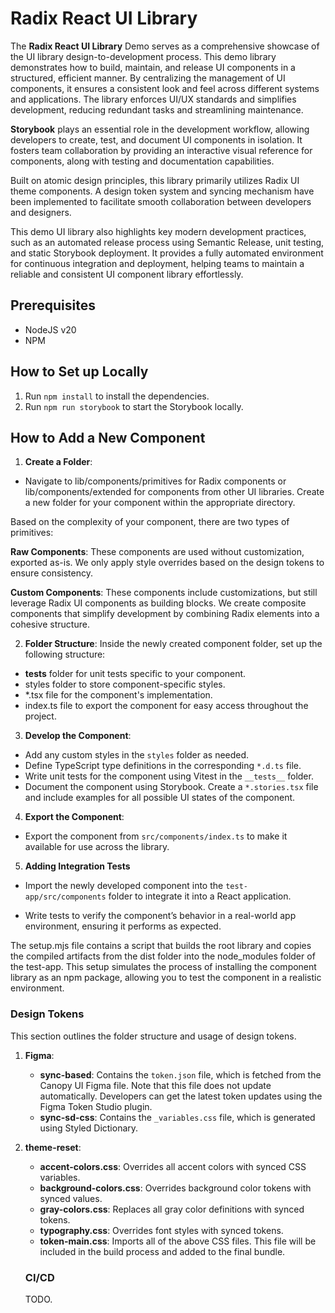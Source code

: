 # Radix React UI Library

The **Radix React UI Library** Demo serves as a comprehensive showcase of the UI library design-to-development process. This demo library demonstrates how to build, maintain, and release UI components in a structured, efficient manner. By centralizing the management of UI components, it ensures a consistent look and feel across different systems and applications. The library enforces UI/UX standards and simplifies development, reducing redundant tasks and streamlining maintenance.

**Storybook** plays an essential role in the development workflow, allowing developers to create, test, and document UI components in isolation. It fosters team collaboration by providing an interactive visual reference for components, along with testing and documentation capabilities.

Built on atomic design principles, this library primarily utilizes Radix UI theme components. A design token system and syncing mechanism have been implemented to facilitate smooth collaboration between developers and designers.

This demo UI library also highlights key modern development practices, such as an automated release process using Semantic Release, unit testing, and static Storybook deployment. It provides a fully automated environment for continuous integration and deployment, helping teams to maintain a reliable and consistent UI component library effortlessly.

## Prerequisites

- NodeJS v20
- NPM

## How to Set up Locally

1. Run `npm install` to install the dependencies.
2. Run `npm run storybook` to start the Storybook locally.

## How to Add a New Component

1. **Create a Folder**:

- Navigate to lib/components/primitives for Radix components or lib/components/extended for components from other UI libraries. Create a new folder for your component within the appropriate directory.

Based on the complexity of your component, there are two types of primitives:

**Raw Components**: These components are used without customization, exported as-is. We only apply style overrides based on the design tokens to ensure consistency.

**Custom Components**: These components include customizations, but still leverage Radix UI components as building blocks. We create composite components that simplify development by combining Radix elements into a cohesive structure.

2. **Folder Structure**:
   Inside the newly created component folder, set up the following structure:

- **tests** folder for unit tests specific to your component.
- styles folder to store component-specific styles.
- \*.tsx file for the component's implementation.
- index.ts file to export the component for easy access throughout the project.

3. **Develop the Component**:

- Add any custom styles in the `styles` folder as needed.
- Define TypeScript type definitions in the corresponding `*.d.ts` file.
- Write unit tests for the component using Vitest in the `__tests__` folder.
- Document the component using Storybook. Create a `*.stories.tsx` file and include examples for all possible UI states of the component.

4. **Export the Component**:

- Export the component from `src/components/index.ts` to make it available for use across the library.

5. **Adding Integration Tests**

- Import the newly developed component into the `test-app/src/components` folder to integrate it into a React application.

- Write tests to verify the component’s behavior in a real-world app environment, ensuring it performs as expected.

The setup.mjs file contains a script that builds the root library and copies the compiled artifacts from the dist folder into the node_modules folder of the test-app. This setup simulates the process of installing the component library as an npm package, allowing you to test the component in a realistic environment.

### Design Tokens

This section outlines the folder structure and usage of design tokens.

1. **Figma**:

   - **sync-based**: Contains the `token.json` file, which is fetched from the Canopy UI Figma file. Note that this file does not update automatically. Developers can get the latest token updates using the Figma Token Studio plugin.
   - **sync-sd-css**: Contains the `_variables.css` file, which is generated using Styled Dictionary.

2. **theme-reset**:

   - **accent-colors.css**: Overrides all accent colors with synced CSS variables.
   - **background-colors.css**: Overrides background color tokens with synced values.
   - **gray-colors.css**: Replaces all gray color definitions with synced tokens.
   - **typography.css**: Overrides font styles with synced tokens.
   - **token-main.css**: Imports all of the above CSS files. This file will be included in the build process and added to the final bundle.

   ### CI/CD

   TODO.
